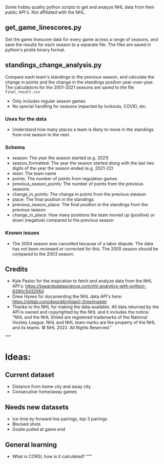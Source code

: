Some hobby quality python scripts to get and analyze NHL data from their public API's.  Not affiliated with the NHL.

## get_game_linescores.py
Get the game linescore data for every game across a range of seasons, and save the results for each season to a separate file.  The files are saved in python's pickle binary format.

## standings_change_analysis.py
Compare each team's standings to the previous season, and calculate the change in points and the change in the standings position year-over-year.  The calculations for the 2001-2021 seasons are saved to the file `final_result.csv`
* Only includes regular season games
* No special handling for seasons impacted by lockouts, COVID, etc.

### Uses for the data
 * Understand how many places a team is likely to move in the standings from one season to the next. 

### Schema
* season: The year the season started (e.g. 2021)
* season_formatted: The year the season started along with the last two digits of the year the season ended (e.g. 2021-22)
* team: The team name
* points: The number of points from regulation games
* previous_season_points: The number of points from the previous seasons
* change_in_points: The change in points from the previous steason
* place: The final position in the standings
* previous_season_place: The final position in the standings from the previous season
* change_in_place: How many positions the team moved up (positive) or down (negative) compared to the previous season

### Known issues
* The 2004 season was cancelled because of a labor dispute.  The data has not been reviewed or corrected for this.  The 2005 season should be compared to the 2003 season.

## Credits
* Kyle Pastor for the inspiration to fetch and analyze data from the NHL API's: https://towardsdatascience.com/nhl-analytics-with-python-6390c5d3206d
* Drew Hynes for documenting the NHL data API's here: https://gitlab.com/dword4/nhlapi/-/tree/master
* Thanks to the NHL for making the data available.  All data returned by the API is owned and copyrighted by the NHL and it includes the notice: "NHL and the NHL Shield are registered trademarks of the National Hockey League. NHL and NHL team marks are the property of the NHL and its teams. © NHL 2022. All Rights Reserved."

"""
# Ideas:

## Current dataset
* Distance from home city and away city
* Consecutive home/away games

## Needs new datasets
* Ice time by forward line pairings, top 3 pairings
* Blocked shots
* Goalie pulled at game end

## General learning
* What is CORSI, how is it calculated?
"""
